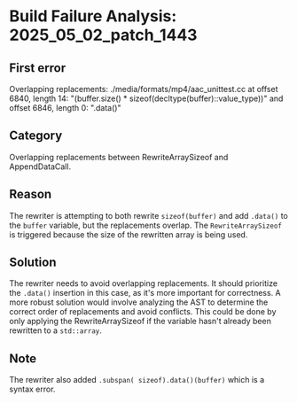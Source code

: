 # Build Failure Analysis: 2025_05_02_patch_1443

## First error

Overlapping replacements: ./media/formats/mp4/aac_unittest.cc at offset 6840, length 14: "(buffer.size() * sizeof(decltype(buffer)::value_type))" and offset 6846, length 0: ".data()"

## Category
Overlapping replacements between RewriteArraySizeof and AppendDataCall.

## Reason
The rewriter is attempting to both rewrite `sizeof(buffer)` and add `.data()` to the `buffer` variable, but the replacements overlap. The `RewriteArraySizeof` is triggered because the size of the rewritten array is being used.

## Solution
The rewriter needs to avoid overlapping replacements. It should prioritize the `.data()` insertion in this case, as it's more important for correctness. A more robust solution would involve analyzing the AST to determine the correct order of replacements and avoid conflicts. This could be done by only applying the RewriteArraySizeof if the variable hasn't already been rewritten to a `std::array`.

## Note
The rewriter also added `.subspan( sizeof).data()(buffer)` which is a syntax error.